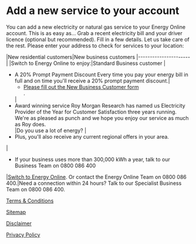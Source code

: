 
# Add a new service to your account
You can add a new electricity or natural gas service to your Energy Online account. This is as easy as...
Grab a recent electricity bill and your driver licence (optional but recommended). Fill in a few details. Let us take care of the rest.
Please enter your address to check for services to your location:


|New residential customers|New business customers
|----------------------|
|Switch to Energy Online to enjoy:|Standard Business customer
|<ul><li>A 20% Prompt Payment Discount Every time you pay your energy bill in full and on time you'll receive a 20% prompt payment discount.|<ul><li>[Please fill out the New Business Customer form</li>](http://www.energyonline.co.nz/business).</li></ul>
|<li>Award winning service Roy Morgan Research has named us Electricity Provider of the Year for Customer Satisfaction three years running. We're as pleased as punch and we hope you enjoy our service as much as Roy does.</li>|Do you use a lot of energy?
|<li>Plus, you'll also receive any current regional offers in your area.</li></ul>|<ul><li>If your business uses more than 300,000 kWh a year, talk to our Business Team on 0800 086 400</li></ul>
|[Switch to Energy Online](https://join-us.energyonline.co.nz/web/eol/join). Or contact the Energy Online Team on 0800 086 400.|Need a connection within 24 hours? Talk to our Specialist Business Team on 0800 086 400.





[Terms & Conditions](http://www.energyonline.co.nz/terms)

[Sitemap](http://www.energyonline.co.nz/home/site_map)

[Disclaimer](http://www.energyonline.co.nz/home/site_map/disclaimer)

[Privacy Policy](http://www.energyonline.co.nz/home/site_map/privacy_policy)
